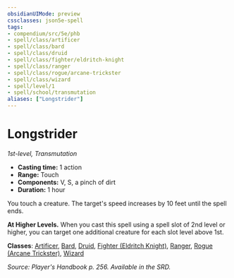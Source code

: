 ```yaml
---
obsidianUIMode: preview
cssclasses: json5e-spell
tags:
- compendium/src/5e/phb
- spell/class/artificer
- spell/class/bard
- spell/class/druid
- spell/class/fighter/eldritch-knight
- spell/class/ranger
- spell/class/rogue/arcane-trickster
- spell/class/wizard
- spell/level/1
- spell/school/transmutation
aliases: ["Longstrider"]
---
```

# Longstrider
*1st-level, Transmutation*  

- **Casting time:** 1 action
- **Range:** Touch
- **Components:** V, S, a pinch of dirt
- **Duration:** 1 hour

You touch a creature. The target's speed increases by 10 feet until the spell ends.

**At Higher Levels.** When you cast this spell using a spell slot of 2nd level or higher, you can target one additional creature for each slot level above 1st.

**Classes**: [Artificer](compendium/classes/artificer-tce.md), [Bard](compendium/classes/bard.md), [Druid](compendium/classes/druid.md), [Fighter (Eldritch Knight)](compendium/classes/fighter-eldritch-knight.md), [Ranger](compendium/classes/ranger.md), [Rogue (Arcane Trickster)](compendium/classes/rogue-arcane-trickster.md), [Wizard](compendium/classes/wizard.md)

*Source: Player's Handbook p. 256. Available in the SRD.*